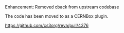 Enhancement: Removed cback from upstream codebase

The code has been moved to as a CERNBox plugin.

https://github.com/cs3org/reva/pull/4376
